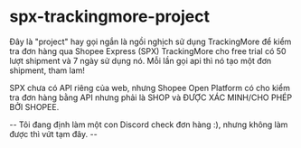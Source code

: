 # spx-trackingmore-project

Đây là "project" hay gọi ngắn là ngồi nghịch sử dụng TrackingMore để kiểm tra đơn hàng qua Shopee Express (SPX)
TrackingMore cho free trial có 50 lượt shipment và 7 ngày sử dụng nó. Mỗi lần gọi api thì nó tạo một đơn shipment, tham lam!

SPX chưa có API riêng của web, nhưng Shopee Open Platform có cho kiểm tra đơn hàng bằng API nhưng phải là SHOP và ĐƯỢC XÁC MINH/CHO PHÉP BỞI SHOPEE.

-- Tôi đang định làm một con Discord check đơn hàng :), nhưng không làm được thì vứt tạm đây. --
